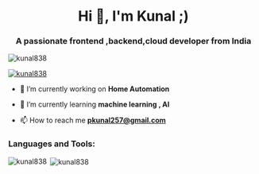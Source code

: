 <h1 align="center">Hi 👋, I'm Kunal ;)</h1>
<h3 align="center">A passionate frontend ,backend,cloud developer from India</h3>

<p align="left"> <img src="https://komarev.com/ghpvc/?username=kunal838&label=Profile%20views&color=0e75b6&style=flat" alt="kunal838" /> </p>

<p align="left"> <a href="https://github.com/ryo-ma/github-profile-trophy"><img src="https://github-profile-trophy.vercel.app/?username=kunal838" alt="kunal838" /></a> </p>

- 🔭 I’m currently working on **Home Automation**

- 🌱 I’m currently learning **machine learning , AI**

- 📫 How to reach me **pkunal257@gmail.com**


<h3 align="left">Languages and Tools:</h3>

<p><img align="left" src="https://github-readme-stats.vercel.app/api/top-langs?username=kunal838&show_icons=true&locale=en&layout=compact" alt="kunal838" /></p>

<p>&nbsp;<img align="center" src="https://github-readme-stats.vercel.app/api?username=kunal838&show_icons=true&locale=en" alt="kunal838" /></p>

